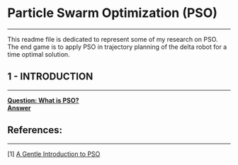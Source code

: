 # Particle Swarm Optimization (PSO)
------
This readme file is dedicated to represent some of my research on PSO. The end game is to apply PSO in trajectory planning of the delta robot for a time optimal solution. 

## 1 - INTRODUCTION
------
<ins>**Question: What is PSO? </br> Answer**</ins> 


## References: 
------
[1] [A Gentle Introduction to PSO](https://machinelearningmastery.com/a-gentle-introduction-to-particle-swarm-optimization/) </br>
